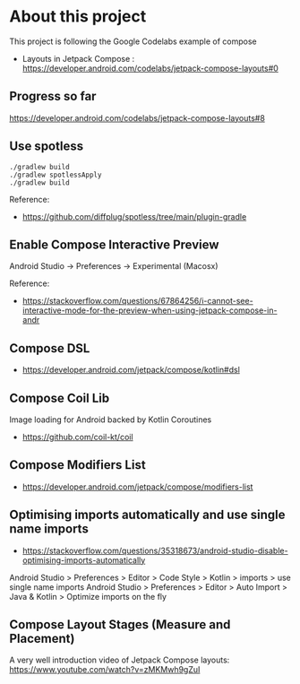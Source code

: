 # About this project

This project is following the Google Codelabs example of compose

* Layouts in Jetpack Compose : https://developer.android.com/codelabs/jetpack-compose-layouts#0

## Progress so far

https://developer.android.com/codelabs/jetpack-compose-layouts#8

## Use spotless

```
./gradlew build
./gradlew spotlessApply
./gradlew build
```
Reference:
* https://github.com/diffplug/spotless/tree/main/plugin-gradle

## Enable Compose Interactive Preview
Android Studio -> Preferences -> Experimental (Macosx)

Reference:
* https://stackoverflow.com/questions/67864256/i-cannot-see-interactive-mode-for-the-preview-when-using-jetpack-compose-in-andr

## Compose DSL
* https://developer.android.com/jetpack/compose/kotlin#dsl

## Compose Coil Lib
Image loading for Android backed by Kotlin Coroutines
* https://github.com/coil-kt/coil

## Compose Modifiers List
* https://developer.android.com/jetpack/compose/modifiers-list

## Optimising imports automatically and use single name imports
* https://stackoverflow.com/questions/35318673/android-studio-disable-optimising-imports-automatically

Android Studio > Preferences > Editor > Code Style > Kotlin > imports > use single name imports
Android Studio > Preferences > Editor > Auto Import > Java & Kotlin > Optimize imports on the fly

## Compose Layout Stages (Measure and Placement)
A very well introduction video of Jetpack Compose layouts: https://www.youtube.com/watch?v=zMKMwh9gZuI